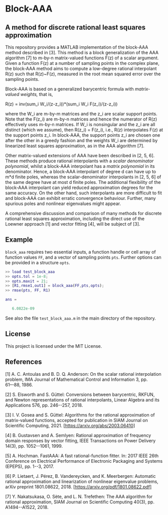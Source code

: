 # Block-AAA
## A method for discrete rational least squares approximation

This repository provides a MATLAB implementation of the block-AAA method
described in [3]. This method is a block generalization of the AAA 
algorithm [7] to m-by-n matrix-valued functions F(z) of a scalar argument. 
Given a function F(z) at a number of sampling points in the complex plane, 
the block-AAA method aims to compute a low-degree rational interpolant R(z) 
such that R(z)~F(z), measured in the root mean squared error over the 
sampling points.

Block-AAA is based on a generalized barycentric formula with 
*matrix-valued weights,* that is,

   R(z) = inv(sum_i W_i/(z-z_i))*(sum_i W_i F(z_i)/(z-z_i))

where the W_i are m-by-m matrices and the z_i are scalar support points. 
Note that the F(z_i) are m-by-n matrices and hence the numerator of R(z) 
effectively uses m-by-n matrices. If W_i is nonsingular and the z_i
are all distinct (which we assume), then R(z_i) = F(z_i), i.e., 
R(z) interpolates F(z) at the support points z_i. 
In block-AAA, the support points z_i are chosen one after the other in 
a greedy fashion and the weights W_i are determined by linearized least 
squares approximation, as in the AAA algorithm [7]. 

Other matrix-valued extensions of AAA have been described in [2, 5, 6]. 
These methods produce rational interpolants with a *scalar denominator
polynomial*, whilst a block-AAA interpolant has a *matrix polynomial* in its 
denominator. Hence, a block-AAA interpolant of degree d can have up to 
m*d finite poles, whereas the scalar-denominator interpolants in [2, 5, 6] 
of the same degree have at most d finite poles. The additional flexibility 
of the block-AAA interpolant can yield reduced approximation degrees 
for the same accuracy. On the other hand, such interpolants are more 
difficult to fit and block-AAA can exhibit erratic convergence behaviour. 
Further, many spurious poles and nonlinear eigenvalues might appear. 

A comprehensive discussion and comparison of many methods for discrete 
rational least squares approximation, including the direct use of the 
Loewner approach [1] and vector fitting [4], will be subject of [3].


## Example

`block_aaa` requires two essential inputs, a function handle or cell array of function values `FF`, and a vector of sampling points `pts`. Further options can be provided in a structure `opts`.

```matlab
>> load test_block_aaa
>> opts.tol = 1e-8;
>> opts.maxit = 21;
>> [R1,rmse1,out1] = block_aaa(FF,pts,opts); 
>> rmse(pts, FF, R1)

ans =

   6.0822e-09
```

See also the file `test_block_aaa.m` in the main directory of the repository.


## License

This project is licensed under the MIT License.


## References

[1] A. C. Antoulas and B. D. Q. Anderson: On the scalar rational 
    interpolation problem, IMA Journal of Mathematical Control and 
    Information 3, pp. 61–-88, 1986.

[2] S. Elsworth and S. Güttel: Conversions between barycentric, RKFUN, 
    and Newton representations of rational interpolants, 
    Linear Algebra and its Applications 576, pp. 246--257, 2018.

[3] I. V. Gosea and S. Güttel: Algorithms for the rational approximation 
    of matrix-valued functions, accepted for publication in SIAM Journal 
    on Scientific Computing, 2021. [https://arxiv.org/abs/2003.06410]

[4] B. Gustavsen and A. Semlyen: Rational approximation of frequency 
    domain responses by vector fitting, IEEE Transactions on Power 
    Delivery 14(3), pp. 1052--1061, 1999.

[5] A. Hochman. FastAAA: A fast rational-function fitter. 
    In: 2017 IEEE 26th Conference on Electrical Performance of Electronic 
    Packaging and Systems (EPEPS), pp. 1--3, 2017.

[6] P. Lietaert, J. Pérez, B. Vandereycken, and K. Meerbergen: Automatic 
    rational approximation and linearization of nonlinear eigenvalue 
    problems, arXiv preprint 1801.08622, 2018.
    [https://arxiv.org/pdf/1801.08622.pdf]

[7] Y. Nakatsukasa, O. Sète, and L. N. Trefethen: The AAA algorithm for 
    rational approximation, SIAM Journal on Scientific Computing 40(3), 
    pp. A1494--A1522, 2018.

